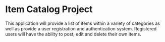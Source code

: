 # Item Catalog Project

This application will provide a list of items within a variety of categories as well as provide a user registration and authentication system. Registered users will have the ability to post, edit and delete their own items.